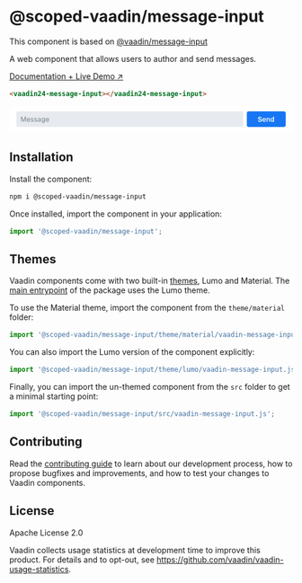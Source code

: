 # @scoped-vaadin/message-input

This component is based on [@vaadin/message-input](https://www.npmjs.com/package/@vaadin/message-input)

A web component that allows users to author and send messages.

[Documentation + Live Demo ↗](https://vaadin.com/docs/latest/components/message-input)

```html
<vaadin24-message-input></vaadin24-message-input>
```

[<img src="https://raw.githubusercontent.com/vaadin/web-components/main/packages/message-input/screenshot.png" width="656" alt="Screenshot of vaadin-message-input">](https://vaadin.com/docs/latest/components/message-input)

## Installation

Install the component:

```sh
npm i @scoped-vaadin/message-input
```

Once installed, import the component in your application:

```js
import '@scoped-vaadin/message-input';
```

## Themes

Vaadin components come with two built-in [themes](https://vaadin.com/docs/latest/styling), Lumo and Material.
The [main entrypoint](https://github.com/vaadin/web-components/blob/main/packages/message-input/vaadin-message-input.js) of the package uses the Lumo theme.

To use the Material theme, import the component from the `theme/material` folder:

```js
import '@scoped-vaadin/message-input/theme/material/vaadin-message-input.js';
```

You can also import the Lumo version of the component explicitly:

```js
import '@scoped-vaadin/message-input/theme/lumo/vaadin-message-input.js';
```

Finally, you can import the un-themed component from the `src` folder to get a minimal starting point:

```js
import '@scoped-vaadin/message-input/src/vaadin-message-input.js';
```

## Contributing

Read the [contributing guide](https://vaadin.com/docs/latest/contributing/overview) to learn about our development process, how to propose bugfixes and improvements, and how to test your changes to Vaadin components.

## License

Apache License 2.0

Vaadin collects usage statistics at development time to improve this product.
For details and to opt-out, see https://github.com/vaadin/vaadin-usage-statistics.
